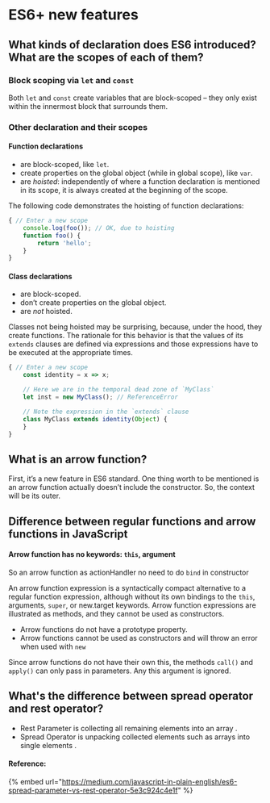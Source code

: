 # ES6+ new features

## What kinds of declaration does ES6 introduced? What are the scopes of each of them?

### Block scoping via `let` and `const`   <a id="block-scoping-via-let-and-const"></a>

Both `let` and `const` create variables that are block-scoped – they only exist within the innermost block that surrounds them. 

### Other declaration and their scopes

#### Function declarations

* are block-scoped, like `let`.
* create properties on the global object \(while in global scope\), like `var`.
* are _hoisted_: independently of where a function declaration is mentioned in its scope, it is always created at the beginning of the scope.

The following code demonstrates the hoisting of function declarations:

```javascript
{ // Enter a new scope
    console.log(foo()); // OK, due to hoisting
    function foo() {
        return 'hello';
    }
}
```

#### Class declarations

* are block-scoped.
* don’t create properties on the global object.
* are _not_ hoisted.

Classes not being hoisted may be surprising, because, under the hood, they create functions. The rationale for this behavior is that the values of its `extends` clauses are defined via expressions and those expressions have to be executed at the appropriate times.

```javascript
{ // Enter a new scope
    const identity = x => x;

    // Here we are in the temporal dead zone of `MyClass`
    let inst = new MyClass(); // ReferenceError

    // Note the expression in the `extends` clause
    class MyClass extends identity(Object) {
    }
}
```

## What is an arrow function? 

First, it’s a new feature in ES6 standard. One thing worth to be mentioned is an arrow function actually doesn’t include the constructor. So, the context will be its outer.

## Difference between regular functions and arrow functions in JavaScript

#### **Arrow function has no keywords: `this`, argument**

So an arrow function as actionHandler no need to do `bind` in constructor

An arrow function expression is a syntactically compact alternative to a regular function expression, although without its own bindings to the `this`, arguments, `super`, or new.target keywords. Arrow function expressions are illustrated as methods, and they cannot be used as constructors.

* Arrow functions do not have a prototype property.
* Arrow functions cannot be used as constructors and will throw an error when used with `new`

Since arrow functions do not have their own this, the methods `call()` and `apply()` can only pass in parameters. Any this argument is ignored.

## What's the difference between spread operator and rest operator?

* Rest Parameter is collecting all remaining elements into an array .
* Spread Operator is unpacking collected elements such as arrays into single elements .

#### Reference:

{% embed url="https://medium.com/javascript-in-plain-english/es6-spread-parameter-vs-rest-operator-5e3c924c4e1f" %}

